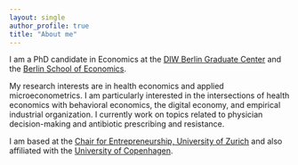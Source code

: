 ```yaml
---
layout: single
author_profile: true
title: "About me"
---
```



I am a PhD candidate in Economics at the [DIW Berlin Graduate Center] and the [Berlin School of Economics].

My research interests are in health economics and applied microeconometrics. I am particularly interested in the intersections of health economics with behavioral economics, the digital economy, and empirical industrial organization. I currently work on topics related to physician decision-making and antibiotic prescribing and resistance.

I am based at the [Chair for Entrepreneurship, University of Zurich] and also affiliated with the [University of Copenhagen].

[//]: # (Links)

   [DIW Berlin Graduate Center]: <https://www.diw.de/en/diw_01.c.619412.en/graduate_center.html>
   [Berlin School of Economics]: <https://www.berlin-econ.de/>
   [University of Copenhagen]: <https://www.economics.ku.dk/staff/vip/?pure=en/persons/661700>
   [BCCP Berlin]: <https://www.bccp-berlin.de/>
   [Haas School of Business at the University of California, Berkeley]: <https://haas.berkeley.edu/scholars/current-visiting-scholars/>
   [Chair for Entrepreneurship, University of Zurich]: <https://www.business.uzh.ch/en/research/professorships/entrepreneurship.html>
